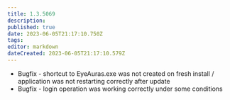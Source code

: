```yaml
---
title: 1.3.5069
description: 
published: true
date: 2023-06-05T21:17:10.750Z
tags: 
editor: markdown
dateCreated: 2023-06-05T21:17:10.579Z
---		
```

		
- Bugfix - shortcut to EyeAuras.exe was not created on fresh install / application was not restarting correctly after update
- Bugfix - login operation was working correctly under some conditions
